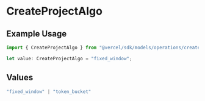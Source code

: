 # CreateProjectAlgo

## Example Usage

```typescript
import { CreateProjectAlgo } from "@vercel/sdk/models/operations/createproject.js";

let value: CreateProjectAlgo = "fixed_window";
```

## Values

```typescript
"fixed_window" | "token_bucket"
```